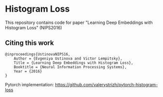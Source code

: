 # Histogram Loss
This repository contains code for paper "Learning Deep Embeddings with Histogram Loss" (NIPS2016)

## Citing this work 

    @inproceedings{UstinovaNIPS16,  
        Author = {Evgeniya Ustinova and Victor Lempitsky},  
        Title = {Learning Deep Embeddings with Histogram Loss},  
        Booktitle = {Neural Information Processing Systems},  
        Year = {2016}  
    }


Pytorch implementation: https://github.com/valerystrizh/pytorch-histogram-loss
